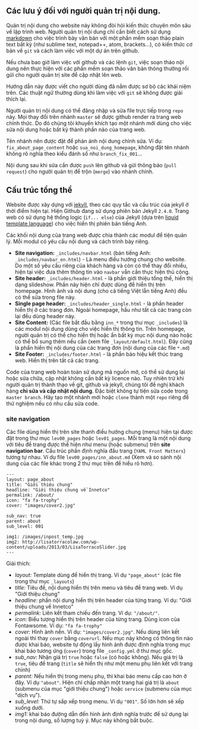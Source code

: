 ## Các lưu ý đối với người quản trị nội dung.

Quản trị nội dung cho website này không đòi hỏi kiến thức chuyên môn sâu về lập trình web. Người quản trị nội dung chỉ cần biết cách sử dụng [markdown] cho việc trình bày văn bản với một phần mềm soạn thảo plain text bất kỳ (như sublime text, notepad++, atom, brackets...), có kiến thức cơ bản về `git` và cách làm việc với một dự án trên github.

Nếu chưa bao giờ làm việc với github và các lệnh `git`, việc soạn thảo nội dung nên thực hiện với các phần mềm soạn thảo văn bản thông thường rồi gửi cho người quản trị site để cập nhật lên web.

Hướng dẫn này được viết cho người dùng đã nắm được sơ bộ các khái niệm trên. Các thuật ngữ thường dùng khi làm việc với `git` sẽ không được giải thích lại.

Người quản trị nội dung có thể đăng nhập và sửa file trực tiếp trong `repo` này. Mọi thay đổi trên nhánh `master` sẽ được github render ra trang web chính thức. Do đó chúng tôi khuyến khích tạo một nhánh mới dùng cho việc sửa nội dung hoặc bất kỳ thành phần nào của trang web. 

Tên nhánh nên được đặt để phản ánh nội dung chỉnh sửa. Ví dụ: `fix_about_page_content` hoặc `sua_noi_dung_homepage`, không đặt tên nhánh không rõ nghĩa theo kiểu đánh số như `branch_fix_001`...

Nội dung sau khi sửa cần được `push` lên github và gửi thông báo (`pull request`) cho người quản trị để trộn (`merge`) vào nhánh chính.

## Cấu trúc tổng thể
Website được xây dựng với [jekyll][jekyll], theo các quy tắc và cấu trúc của jekyll ở thời điểm hiện tại. Hiện Github đang sử dụng phiên bản Jekyll `2.4.0`. Trang web có sử dụng hệ thống logic (`if... else`) của Jekyll (dựa trên [liquid template language](http://liquidmarkup.org/)) cho việc hiển thị phiên bản tiếng Anh.

Các khối nội dung của trang web được chia thành các modul để tiện quản lý. Mỗi modul có yêu cầu nội dung và cách trình bày riêng.

- **Site navigation:** `_includes/navbar.html` (bản tiếng Anh: `_includes/navbar_en.html`) - Là menu điều hướng chung cho website. Do một số yêu cầu riêng của khách hàng và còn có thể thay đổi nhiều, hiện tại việc đưa thêm thông tin vào `navbar` vẫn cần thực hiện thủ công.
- **Site header:** `_includes/header.html` - là phần giới thiệu tổng thể, hiển thị dạng slideshow. Phần này hiện chỉ được dùng để hiển thị trên homepage. Hình ảnh và nội dung (cho cả tiếng Việt lẫn tiếng Anh) đều có thể sửa trong file này.
- **Single page header:** `_includes/header_single.html` - là phần header hiển thị ở các trang đơn. Ngoài homepage, hầu như tất cả các trang còn lại đều dùng header này.
- **Site Content:** (Các file bắt đầu bằng `inn_*` trong thư mục `_includes`) là các modul nội dung dùng cho việc hiển thị thông tin. Trên homepage, người quản trị có thể cho hiển thị hoặc ẩn bất kỳ mục nội dung nào hoặc có thể bổ sung thêm nếu cần (xem file `_layout/default.html`). Đây cũng là phẩn hiển thị nội dung của các trang đơn (nội dung của các file `*.md`)
- **Site Footer:** `_includes/footer.html` - là phần báo hiệu kết thúc trang web. Hiển thị trên tất cả các trang.

Code của trang web hoàn toàn sử dụng mã nguồn mở, có thể sử dụng lại hoặc sửa chữa, cập nhật không cần bất kỳ licence nào. Tuy nhiên trừ khi người quản trị thành thạo về git, github và jekyll, chúng tôi đề nghị khách hàng **chỉ sửa và cập nhật nội dung**. Đặc biệt không tự tiện sửa code trong `master branch`. Hãy tạo một nhánh mới hoặc `clone` thành một `repo` riêng để thử nghiệm nếu có nhu cầu sửa code.

### site navigation
Các file dùng hiển thị trên site thanh điều hướng chung (menu) hiện tại được đặt trong thư mục `lev00_pages` hoặc `lev01_pages`. Mỗi trang là một nội dung với tiêu đề trang được thể hiện như menu (hoặc submenu) trên **site navigation bar**. Cấu trúc phần định nghĩa đầu trang (`YAML Front Matters`) tương tự nhau. Ví dụ file `lev00_pages/inn_about.md` (Xem và so sánh nội dung của các file khác trong 2 thư mục trên để hiểu rõ hơn).

~~~
---
layout: page_about
title: "Giới thiệu chung"
headline: "Giới thiệu chung về Innetco"
permalink: /about/
icon: "fa fa-trophy"
cover: "images/cover2.jpg"

sub_nav: true
parent: about
sub_level: 001

img1: /images/inpost_temp.jpg
img2: http://lisatorracolaw.com/wp-content/uploads/2013/03/LisaTorracoSlider.jpg
---
~~~

Giải thích:

- *layout:* Template dùng để hiển thị trang. Ví dụ `"page_about"` (các file trong thư mục `_layouts`)
- *title:* Tiêu đề, nội dung hiển thị trên menu và tiêu đề trang web. Ví dụ "Giới thiệu chung"
- *headline:* phần nội dung hiển thị trên header của từng trang. Ví dụ: "Giới thiệu chung về Innetco"
- *permalink:* Liên kết tham chiếu đến trang. Ví dụ: `"/about/"`.
- *icon:* Biểu tượng hiển thị trên header của từng trang. Dùng icon của Fontawsome. Ví dụ: `"fa fa-trophy"`
- *cover:* Hình ảnh nền. Ví dụ: `"images/cover2.jpg"`. Nếu dùng liên kết ngoài thì thay `cover` bằng `coverurl`. Nếu mục này không có thông tin nào được khai báo, website tự động lấy hình ảnh được định nghĩa trong mục khai báo tương ứng (`cover`) trong file `_config.yml` ở thư mục gốc.
- *sub_nav:* Nhận giá trị `true` hoặc `false` (có hoặc không). Nếu giá trị là `true`, tiêu đề trang (`title` sẽ hiển thị như một menu phụ liên kết với trang chính)
- *parent:* Nếu hiển thị trong menu phụ, thì khai báo menu cấp cao hơn ở đây. Ví dụ `"about"`. Hiện chỉ chấp nhận một trang hai giá trị là `about` (submenu của mục "giới thiệu chung") hoặc `service` (submenu của mục "dịch vụ").
- *sub_level:* Thứ tự sắp xếp trong menu. Ví dụ `"001"`. Số lớn hơn sẽ xếp xuống dưới.
- *img1:* khai báo đường dẫn đến hình ảnh định nghĩa trước để sử dụng lại trong nội dung, số lượng tuỳ ý. Mục này không bắt buộc.



[markdown]: http://daringfireball.net/projects/markdown/syntax
[jekyll]: http://jekyllrb.com/
